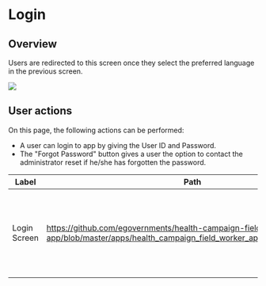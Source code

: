 # Login

## Overview

Users are redirected to this screen once they select the preferred language in the previous screen.

![](https://lh3.googleusercontent.com/wynNtgXaPeLByfSdH-rSyDYdXiqsxMlh1GCFP\_fN100VULU\_qk15nNbt0G9gxbrSO0U\_6-RfYdCdqlm6UAEgwXRySuXYH17S\_01FAbnz7HdcX735XjCOhkDrMk482iL\_\_wSRa5XbogGq2lcCGNtg4C8)

## User actions

On this page, the following actions can be performed:

* A user can login to app by giving the User ID and Password.
* The "Forgot Password" button gives a user the option to contact the administrator reset if he/she has forgotten the password.

<table><thead><tr><th width="165.00000000000003">Label</th><th>Path</th><th>Widgets Description</th></tr></thead><tbody><tr><td>Login  Screen </td><td><a href="https://github.com/egovernments/health-campaign-field-worker-app/blob/master/apps/health_campaign_field_worker_app/lib/pages/login.dart">https://github.com/egovernments/health-campaign-field-worker-app/blob/master/apps/health_campaign_field_worker_app/lib/pages/login.dart</a></td><td><p></p><ol><li> Input Field : <a href="https://github.com/egovernments/health-campaign-field-worker-app/blob/master/packages/digit_components/lib/widgets/atoms/digit_text_form_field.dart">https://github.com/egovernments/health-campaign-field-worker-app/blob/master/packages/digit_components/lib/widgets/atoms/digit_text_form_field.dart</a></li><li>Notification SnackBar: <a href="https://github.com/egovernments/health-campaign-field-worker-app/blob/master/packages/digit_components/lib/widgets/atoms/digit_toaster.dart">https://github.com/egovernments/health-campaign-field-worker-app/blob/master/packages/digit_components/lib/widgets/atoms/digit_toaster.dart</a></li><li>Elevated Button: <a href="https://github.com/egovernments/health-campaign-field-worker-app/blob/master/packages/digit_components/lib/widgets/digit_elevated_button.dart">https://github.com/egovernments/health-campaign-field-worker-app/blob/master/packages/digit_components/lib/widgets/digit_elevated_button.dart</a></li></ol><p></p></td></tr></tbody></table>

